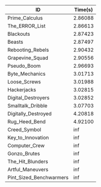 |ID|Time(s)|
|-|-|
|Prime_Calculus|2.86088|
|The_ERROR_List|2.86613|
|Blackouts|2.87423|
|Beasts|2.87497|
|Rebooting_Rebels|2.90432|
|Grapevine_Squad|2.90556|
|Pseudo_Boom|2.96693|
|Byte_Mechanics|3.01713|
|Loose_Screws|3.01988|
|Hackerjacks|3.02815|
|Digital_Destroyers|3.02852|
|Smalltalk_Dribble|3.07703|
|Digitally_Destroyed|4.20818|
|Rug_Heed_Bend|4.92100|
|Creed_Symbol|inf|
|Key_to_Innovation|inf|
|Computer_Crew|inf|
|Gonzo_Brutes|inf|
|The_Hit_Blunders|inf|
|Artful_Maneuvers|inf|
|Pint_Sized_Benchwarmers|inf|
